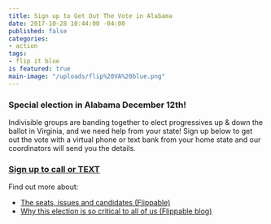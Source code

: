 ```yaml
---
title: Sign up to Get Out The Vote in Alabama
date: 2017-10-28 10:44:00 -04:00
published: false
categories:
- action
tags:
- flip it blue
is featured: true
main-image: "/uploads/flip%20VA%20blue.png"
---
```


### Special election in Alabama December 12th!

Indivisible groups are banding together to elect progressives up & down the ballot in Virginia, and we need help from your state! Sign up below to get out the vote with a virtual phone or text bank from your home state and our coordinators will send you the details. 

### [Sign up to call or TEXT](https://www.indivisible.org/gotv-virginia/)

Find out more about:
* [The seats, issues and candidates (Flippable)](https://www.flippable.org/virginia/)
* [Why this election is so critical to all of us (Flippable blog)](https://blog.flippable.org/3-reasons-to-flipvablue-a717d0340ee?_ga=2.170271264.1464449327.1509202066-944270035.1506818843)

